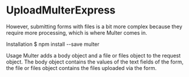 # UploadMulterExpress
However, submitting forms with files is a bit more complex because they require more processing, which is where Multer comes in.

Installation
$ npm install --save multer

Usage
Multer adds a body object and a file or files object to the request object. The body object contains the values of the text fields of the form, the file or files object contains the files uploaded via the form.
